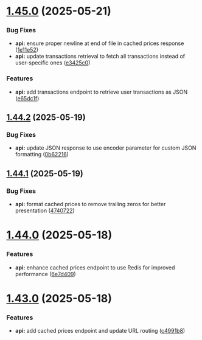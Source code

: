 # [1.45.0](https://github.com/ghorbani-mohammad/Django-Crypto-Assets-Monitoring/compare/v1.44.2...v1.45.0) (2025-05-21)


### Bug Fixes

* **api:** ensure proper newline at end of file in cached prices response ([1e11e52](https://github.com/ghorbani-mohammad/Django-Crypto-Assets-Monitoring/commit/1e11e529c5e501788910c650f93a53562a1af8f9))
* **api:** update transactions retrieval to fetch all transactions instead of user-specific ones ([e3425c0](https://github.com/ghorbani-mohammad/Django-Crypto-Assets-Monitoring/commit/e3425c016ce92a3001348cdf05bfeff66395c0c4))


### Features

* **api:** add transactions endpoint to retrieve user transactions as JSON ([e65dc1f](https://github.com/ghorbani-mohammad/Django-Crypto-Assets-Monitoring/commit/e65dc1fa73a8e813cc2739e48fa08834bb425f52))



## [1.44.2](https://github.com/ghorbani-mohammad/Django-Crypto-Assets-Monitoring/compare/v1.44.1...v1.44.2) (2025-05-19)


### Bug Fixes

* **api:** update JSON response to use encoder parameter for custom JSON formatting ([0b62216](https://github.com/ghorbani-mohammad/Django-Crypto-Assets-Monitoring/commit/0b62216261a3d63ba013ba0aba9831cfaff70981))



## [1.44.1](https://github.com/ghorbani-mohammad/Django-Crypto-Assets-Monitoring/compare/v1.44.0...v1.44.1) (2025-05-19)


### Bug Fixes

* **api:** format cached prices to remove trailing zeros for better presentation ([4740722](https://github.com/ghorbani-mohammad/Django-Crypto-Assets-Monitoring/commit/4740722adfc186e5d0223137e19315635081227e))



# [1.44.0](https://github.com/ghorbani-mohammad/Django-Crypto-Assets-Monitoring/compare/v1.43.0...v1.44.0) (2025-05-18)


### Features

* **api:** enhance cached prices endpoint to use Redis for improved performance ([6e7d409](https://github.com/ghorbani-mohammad/Django-Crypto-Assets-Monitoring/commit/6e7d4095939983306918553225609f42beafb695))



# [1.43.0](https://github.com/ghorbani-mohammad/Django-Crypto-Assets-Monitoring/compare/v1.42.7...v1.43.0) (2025-05-18)


### Features

* **api:** add cached prices endpoint and update URL routing ([c4991b8](https://github.com/ghorbani-mohammad/Django-Crypto-Assets-Monitoring/commit/c4991b83f8beaf167012532b136f4b4324153d28))




